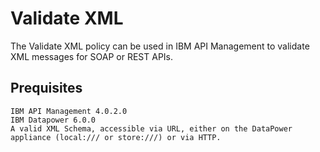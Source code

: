 # Validate XML

The Validate XML policy can be used in IBM API Management to validate 
XML messages for SOAP or REST APIs.

## Prequisites

    IBM API Management 4.0.2.0
    IBM Datapower 6.0.0
    A valid XML Schema, accessible via URL, either on the DataPower appliance (local:/// or store:///) or via HTTP.

```
